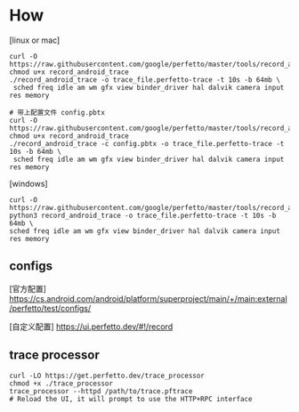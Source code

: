 # How

[linux or mac]

```shell
curl -O https://raw.githubusercontent.com/google/perfetto/master/tools/record_android_trace
chmod u+x record_android_trace
./record_android_trace -o trace_file.perfetto-trace -t 10s -b 64mb \
 sched freq idle am wm gfx view binder_driver hal dalvik camera input res memory
```

```shell
# 带上配置文件 config.pbtx
curl -O https://raw.githubusercontent.com/google/perfetto/master/tools/record_android_trace
chmod u+x record_android_trace
./record_android_trace -c config.pbtx -o trace_file.perfetto-trace -t 10s -b 64mb \
 sched freq idle am wm gfx view binder_driver hal dalvik camera input res memory
```

[windows]

```shell
curl -O https://raw.githubusercontent.com/google/perfetto/master/tools/record_android_trace
python3 record_android_trace -o trace_file.perfetto-trace -t 10s -b 64mb \
sched freq idle am wm gfx view binder_driver hal dalvik camera input res memory
```

## configs

[官方配置]
https://cs.android.com/android/platform/superproject/main/+/main:external/perfetto/test/configs/

[自定义配置]
https://ui.perfetto.dev/#!/record


## trace processor

```shell
curl -LO https://get.perfetto.dev/trace_processor
chmod +x ./trace_processor
trace_processor --httpd /path/to/trace.pftrace
# Reload the UI, it will prompt to use the HTTP+RPC interface
```